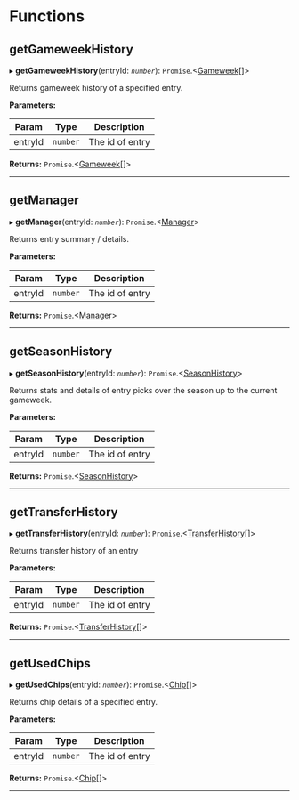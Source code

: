 

# Functions

<a id="getgameweekhistory"></a>

##  getGameweekHistory

▸ **getGameweekHistory**(entryId: *`number`*): `Promise`.<[Gameweek](../interfaces/entries.gameweek.md)[]>

Returns gameweek history of a specified entry.

**Parameters:**

| Param | Type | Description |
| ------ | ------ | ------ |
| entryId | `number`   |  The id of entry |

**Returns:** `Promise`.<[Gameweek](../interfaces/entries.gameweek.md)[]>

___

<a id="getmanager"></a>

##  getManager

▸ **getManager**(entryId: *`number`*): `Promise`.<[Manager](../interfaces/entries.manager.md)>

Returns entry summary / details.

**Parameters:**

| Param | Type | Description |
| ------ | ------ | ------ |
| entryId | `number`   |  The id of entry |

**Returns:** `Promise`.<[Manager](../interfaces/entries.manager.md)>

___

<a id="getseasonhistory"></a>

##  getSeasonHistory

▸ **getSeasonHistory**(entryId: *`number`*): `Promise`.<[SeasonHistory](../interfaces/entries.seasonhistory.md)>

Returns stats and details of entry picks over the season up to the current gameweek.

**Parameters:**

| Param | Type | Description |
| ------ | ------ | ------ |
| entryId | `number`   |  The id of entry |

**Returns:** `Promise`.<[SeasonHistory](../interfaces/entries.seasonhistory.md)>

___

<a id="gettransferhistory"></a>

##  getTransferHistory

▸ **getTransferHistory**(entryId: *`number`*): `Promise`.<[TransferHistory](../interfaces/entries.transferhistory.md)[]>

Returns transfer history of an entry

**Parameters:**

| Param | Type | Description |
| ------ | ------ | ------ |
| entryId | `number`   |  The id of entry |

**Returns:** `Promise`.<[TransferHistory](../interfaces/entries.transferhistory.md)[]>

___

<a id="getusedchips"></a>

##  getUsedChips

▸ **getUsedChips**(entryId: *`number`*): `Promise`.<[Chip](../interfaces/entries.chip.md)[]>

Returns chip details of a specified entry.

**Parameters:**

| Param | Type | Description |
| ------ | ------ | ------ |
| entryId | `number`   |  The id of entry |

**Returns:** `Promise`.<[Chip](../interfaces/entries.chip.md)[]>

___

